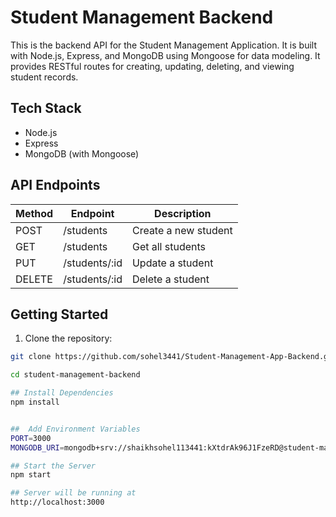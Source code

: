 # Student Management Backend

This is the backend API for the Student Management Application. It is built with Node.js, Express, and MongoDB using Mongoose for data modeling. It provides RESTful routes for creating, updating, deleting, and viewing student records.


## Tech Stack
- Node.js
- Express
- MongoDB (with Mongoose)


## API Endpoints

| Method | Endpoint           | Description            |
|--------|--------------------|------------------------|
| POST   | /students          | Create a new student   |
| GET    | /students          | Get all students       |
| PUT    | /students/:id      | Update a student       |
| DELETE | /students/:id      | Delete a student       |



## Getting Started

1. Clone the repository:

```bash
git clone https://github.com/sohel3441/Student-Management-App-Backend.git

cd student-management-backend

## Install Dependencies
npm install


##  Add Environment Variables
PORT=3000
MONGODB_URI=mongodb+srv://shaikhsohel113441:kXtdrAk96J1FzeRD@student-management-clus.6kyc3tb.mongodb.net/?retryWrites=true&w=majority&appName=Student-Management-Cluster

## Start the Server
npm start

## Server will be running at
http://localhost:3000
